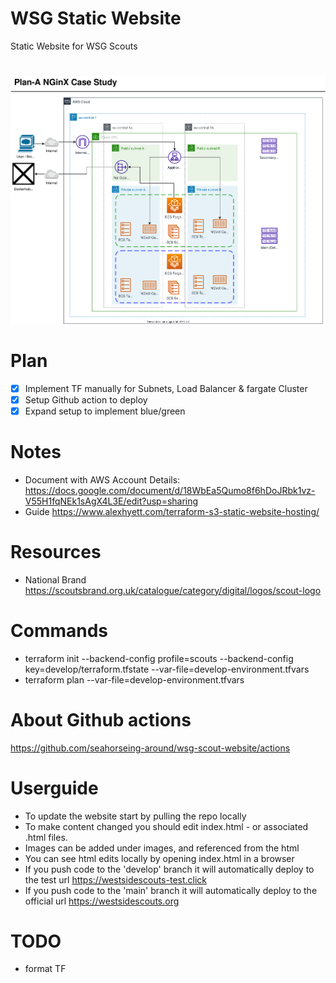 # WSG Static Website
Static Website for WSG Scouts

# 


![Arch Diagram](PlanAArch.svg)

# Plan
- [x] Implement TF manually for Subnets, Load Balancer & fargate Cluster  
- [x] Setup Github action to deploy
- [x] Expand setup to implement blue/green

# Notes

- Document with AWS Account Details: https://docs.google.com/document/d/18WbEa5Qumo8f6hDoJRbk1vz-V55H1fqNEk1sAgX4L3E/edit?usp=sharing
- Guide https://www.alexhyett.com/terraform-s3-static-website-hosting/

# Resources
- National Brand https://scoutsbrand.org.uk/catalogue/category/digital/logos/scout-logo


# Commands
- terraform init --backend-config profile=scouts --backend-config key=develop/terraform.tfstate --var-file=develop-environment.tfvars
- terraform plan --var-file=develop-environment.tfvars  


# About Github actions
https://github.com/seahorseing-around/wsg-scout-website/actions

# Userguide

- To update the website start by pulling the repo locally
- To make content changed you should edit index.html - or associated .html files.
- Images can be added under images, and referenced from the html
- You can see html edits locally by opening  index.html in a browser
- If you push code to the 'develop' branch it will automatically deploy to the test url https://westsidescouts-test.click
- If you push code to the 'main' branch it will automatically deploy to the official url https://westsidescouts.org


# TODO
- format TF
